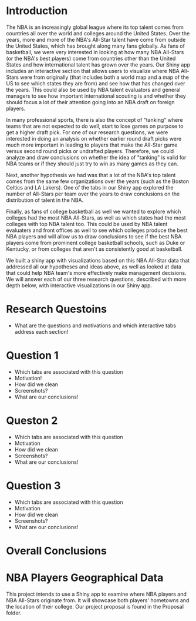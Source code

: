 # Introduction

The NBA is an increasingly global league where its top talent comes from countries all over the world and colleges around the United States. Over the years, more and more of the NBA's All-Star talent have come from outside the United States, which has brought along many fans globally. As fans of basketball, we were very interested in looking at how many NBA All-Stars (or the NBA's best players) come from countries other than the United States and how international talent has grown over the years. Our Shiny app includes an interactive section that allows users to visualize where NBA All-Stars were from originally (that includes both a world map and a map of the US to see which states they are from) and see how that has changed over the years. This could also be used by NBA talent evaluators and general managers to see how important international scouting is and whether they should focus a lot of their attention going into an NBA draft on foreign players.

In many professional sports, there is also the concept of "tanking" where teams that are not expected to do well, start to lose games on purpose to get a higher draft pick. For one of our research questions, we were interested in doing an analysis on whether earlier round draft picks were much more important in leading to players that make the All-Star game versus second round picks or undrafted players. Therefore, we could analyze and draw conclusions on whether the idea of "tanking" is valid for NBA teams or if they should just try to win as many games as they can. 

Next, another hypothesis we had was that a lot of the NBA's top talent comes from the same few organizations over the years (such as the Boston Celtics and LA Lakers). One of the tabs in our Shiny app explored the number of All-Stars per team over the years to draw conclusions on the distribution of talent in the NBA.

Finally, as fans of college basketball as well we wanted to explore which colleges had the most NBA All-Stars, as well as which states had the most colleges with top NBA talent too. This could be used by NBA talent evaluaters and front offices as well to see which colleges produce the best NBA players and will allow us to draw conclusions to see if the best NBA players come from prominent college basketball schools, such as Duke or Kentucky, or from colleges that aren't as consistently good at basketball.

We built a shiny app with visualizations based on this NBA All-Star data that addressed all our hypotheses and ideas above, as well as looked at data that could help NBA team's more effectively make management decisions. We will answer each of our three research questions, described with more depth below, with interactive visualizations in our Shiny app.


# Research Questoins

- What are the questions and motivations and which interactive tabs address each section!




# Question 1

- Which tabs are associated with this question
- Motivation!
- How did we clean
- Screenshots?
- What are our conclusions!



# Queston 2

- Which tabs are associated with this question
- Motivation
- How did we clean
- Screenshots?
- What are our conclusions!



# Question 3

- Which tabs are associated with this question
- Motivation
- How did we clean
- Screenshots?
- What are our conclusions!



# Overall Conclusions



# NBA Players Geographical Data

This project intends to use a Shiny app to examine where NBA players and NBA All-Stars originate from. It will showcase both players' hometowns and the location of their college. Our project proposal is found in the Proposal folder.
